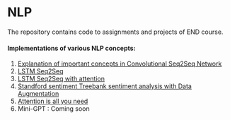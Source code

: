 # NLP
The repository contains code to assignments and projects of END course.

#### Implementations of various NLP concepts:
1. [Explanation of important concepts in Convolutional Seq2Seq Network](https://github.com/akashe/NLP/blob/main/Convolutional_Seq2Seq_Networks.ipynb)
2. [LSTM Seq2Seq](https://github.com/akashe/NLP/blob/main/Drop_Dataset_with_Seq2Seq.ipynb)
3. [LSTM Seq2Seq with attention](https://github.com/akashe/NLP/blob/main/Drop_Dataset_with_Seq2Seq_with_attention.ipynb)
4. [Standford sentiment Treebank sentiment analysis with Data Augmentation](https://github.com/akashe/NLP/blob/main/assignment/SST_sentiment_analysis.ipynb)
5. [Attention is all you need](https://github.com/akashe/NLP/blob/main/Attention_is_all_you_need.ipynb)
6. Mini-GPT : Coming soon

